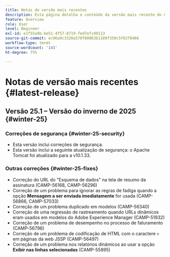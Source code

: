 ```yaml
---
title: Notas de versão mais recentes
description: Esta página detalha o conteúdo da versão mais recente do Campaign Standard
feature: Overview
role: User
level: Beginner
exl-id: e1f55a9b-be51-4f57-8719-fed7efc89113
source-git-commit: ec96a9c3320a570f80863b1189f350c5f62f8466
workflow-type: tm+mt
source-wordcount: '143'
ht-degree: 75%

---
```



# Notas de versão mais recentes {#latest-release}

<!--
## Release notes {#e-new-release}


This section lists improvements and changes included in the next Campaign Standard release.

>[!CAUTION]
>
>This content is subject to changes without prior notice until the stage environments upgrade date. Learn more in the [Release planning page](../../rn/using/release-planning.md).

-->

## Versão 25.1 – Versão do inverno de 2025 {#winter-25}

### Correções de segurança {#winter-25-security}

* Esta versão inclui correções de segurança.
* Esta versão inclui a seguinte atualização de segurança: o Apache Tomcat foi atualizado para a v10.1.33.

### Outras correções {#winter-25-fixes}


* Correção do URL do &quot;Esquema de dados&quot; na tela de resumo da assinatura (CAMP-56168, CAMP-56296)
* Correção de um problema para ignorar as regras de fadiga quando a opção **Mensagem a ser enviada imediatamente** for usada (CAMP-56866, CAMP-57033)
* Correção de um problema duplicado em modelos (CAMP-56340)
* Correção de uma regressão de rastreamento quando URLs dinâmicos eram usados em modelos do Adobe Experience Manager (CAMP-51932)
* Correção de um problema de desempenho no processo de faturamento (CAMP-56796)
* Correção de um problema de codificação de HTML com o caractere `>` em páginas da web JSSP (CAMP-56497)
* Correção de um problema nos relatórios dinâmicos ao usar a opção **Exibir nas linhas selecionadas** (CAMP-55895)

